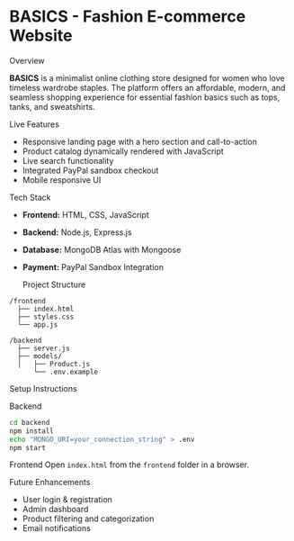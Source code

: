 # BASICS - Fashion E-commerce Website

Overview

**BASICS** is a minimalist online clothing store designed for women who love timeless wardrobe staples. The platform offers an affordable, modern, and seamless shopping experience for essential fashion basics such as tops, tanks, and sweatshirts.

Live Features
- Responsive landing page with a hero section and call-to-action
- Product catalog dynamically rendered with JavaScript
- Live search functionality
- Integrated PayPal sandbox checkout
- Mobile responsive UI

Tech Stack
- **Frontend:** HTML, CSS, JavaScript
- **Backend:** Node.js, Express.js
- **Database:** MongoDB Atlas with Mongoose
- **Payment:** PayPal Sandbox Integration

  Project Structure
```
/frontend
  ├── index.html
  ├── styles.css
  └── app.js

/backend
  ├── server.js
  ├── models/
  │   ├── Product.js
      └── .env.example
```

Setup Instructions

 Backend
```bash
cd backend
npm install
echo "MONGO_URI=your_connection_string" > .env
npm start
```

Frontend
Open `index.html` from the `frontend` folder in a browser.


  Future Enhancements
- User login & registration
- Admin dashboard
- Product filtering and categorization
- Email notifications

